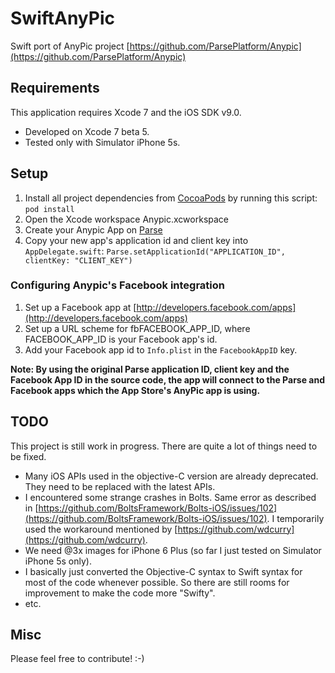 # SwiftAnyPic
Swift port of AnyPic project [https://github.com/ParsePlatform/Anypic](https://github.com/ParsePlatform/Anypic)

## Requirements
This application requires Xcode 7 and the iOS SDK v9.0.

* Developed on Xcode 7 beta 5.
* Tested only with Simulator iPhone 5s.

## Setup
1. Install all project dependencies from [CocoaPods](http://cocoapods.org/#install) by running this script: ```pod install```
2. Open the Xcode workspace Anypic.xcworkspace
3. Create your Anypic App on [Parse](https://parse.com/apps)
4. Copy your new app's application id and client key into ```AppDelegate.swift```:
```Parse.setApplicationId("APPLICATION_ID", clientKey: "CLIENT_KEY")```

### Configuring Anypic's Facebook integration
1. Set up a Facebook app at [http://developers.facebook.com/apps](http://developers.facebook.com/apps)
2. Set up a URL scheme for fbFACEBOOK_APP_ID, where FACEBOOK_APP_ID is your Facebook app's id.
3. Add your Facebook app id to ```Info.plist``` in the ```FacebookAppID``` key.

**Note: By using the original Parse application ID, client key and the Facebook App ID in the source code, the app will connect to the Parse and Facebook apps which the App Store's AnyPic app is using.**

## TODO
This project is still work in progress. There are quite a lot of things need to be fixed.

* Many iOS APIs used in the objective-C version are already deprecated. They need to be replaced with the latest APIs.
* I encountered some strange crashes in Bolts. Same error as described in [https://github.com/BoltsFramework/Bolts-iOS/issues/102](https://github.com/BoltsFramework/Bolts-iOS/issues/102). I temporarily used the workaround mentioned by [https://github.com/wdcurry](https://github.com/wdcurry).
* We need @3x images for iPhone 6 Plus (so far I just tested on Simulator iPhone 5s only).
* I basically just converted the Objective-C syntax to Swift syntax for most of the code whenever possible. So there are still rooms for improvement to make the code more "Swifty".
* etc.

## Misc
Please feel free to contribute! :-)


